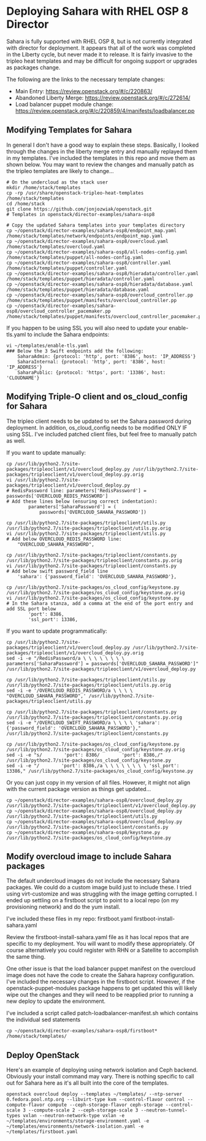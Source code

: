 # Deploying Sahara with RHEL OSP 8 Director

Sahara is fully supported with RHEL OSP 8, but is not currently integrated with director for deployment.  It appears that all of the work was completed in the Liberty cycle, but never made it to release.  It is fairly invasive to the tripleo heat templates and may be difficult for ongoing support or upgrades as packages change.

The following are the links to the necessary template changes:

* Main Entry: https://review.openstack.org/#/c/220863/
* Abandoned Liberty Merge: https://review.openstack.org/#/c/272614/
* Load balancer puppet module change: https://review.openstack.org/#/c/220859/4/manifests/loadbalancer.pp


## Modifying Templates for Sahara

In general I don't have a good way to explain these steps.  Basically, I looked through the changes in the liberty merge entry and manually replayed them in my templates.  I've included the templates in this repo and move them as shown below.  You may want to review the changes and manually patch as the tripleo templates are likely to change...

```
# On the undercloud as the stack user
mkdir /home/stack/templates
cp -rp /usr/share/openstack-tripleo-heat-templates /home/stack/templates
cd /home/stack
git clone https://github.com/jonjozwiak/openstack.git
# Templates in openstack/director-examples/sahara-osp8

# Copy the updated Sahara templates into your templates directory
cp ~/openstack/director-examples/sahara-osp8/endpoint_map.yaml /home/stack/templates/network/endpoints/endpoint_map.yaml
cp ~/openstack/director-examples/sahara-osp8/overcloud.yaml /home/stack/templates/overcloud.yaml
cp ~/openstack/director-examples/sahara-osp8/all-nodes-config.yaml /home/stack/templates/puppet/all-nodes-config.yaml
cp ~/openstack/director-examples/sahara-osp8/controller.yaml /home/stack/templates/puppet/controller.yaml
cp ~/openstack/director-examples/sahara-osp8/hieradata/controller.yaml /home/stack/templates/puppet/hieradata/controller.yaml
cp ~/openstack/director-examples/sahara-osp8/hieradata/database.yaml /home/stack/templates/puppet/hieradata/database.yaml
cp ~/openstack/director-examples/sahara-osp8/overcloud_controller.pp /home/stack/templates/puppet/manifests/overcloud_controller.pp
cp ~/openstack/director-examples/sahara-osp8/overcloud_controller_pacemaker.pp /home/stack/templates/puppet/manifests/overcloud_controller_pacemaker.pp
```

If you happen to be using SSL you will also need to update your enable-tls.yaml to include the Sahara endpoints:
```
vi ~/templates/enable-tls.yaml
### Below the 3 Swift endpoints add the following:
    SaharaAdmin: {protocol: 'http', port: '8386', host: 'IP_ADDRESS'}
    SaharaInternal: {protocol: 'http', port: '8386', host: 'IP_ADDRESS'}
    SaharaPublic: {protocol: 'https', port: '13386', host: 'CLOUDNAME'}
```

## Modifying Triple-O client and os_cloud_config for Sahara
The tripleo client needs to be updated to set the Sahara password during deployment.  In addition, os_cloud_config needs to be modified ONLY IF using SSL.  I've included patched client files, but feel free to manually patch as well.

If you want to update manually:
```
cp /usr/lib/python2.7/site-packages/tripleoclient/v1/overcloud_deploy.py /usr/lib/python2.7/site-packages/tripleoclient/v1/overcloud_deploy.py.orig
vi /usr/lib/python2.7/site-packages/tripleoclient/v1/overcloud_deploy.py
# RedisPassword line: parameters['RedisPassword'] = passwords['OVERCLOUD_REDIS_PASSWORD']
# Add these lines below (ensuring correct indentation):
        parameters['SaharaPassword'] = (
            passwords['OVERCLOUD_SAHARA_PASSWORD'])

cp /usr/lib/python2.7/site-packages/tripleoclient/utils.py /usr/lib/python2.7/site-packages/tripleoclient/utils.py.orig
vi /usr/lib/python2.7/site-packages/tripleoclient/utils.py
# Add below OVERCLOUD_REDIS_PASSWORD line:
    "OVERCLOUD_SAHARA_PASSWORD",

cp /usr/lib/python2.7/site-packages/tripleoclient/constants.py /usr/lib/python2.7/site-packages/tripleoclient/constants.py.orig
vi /usr/lib/python2.7/site-packages/tripleoclient/constants.py
# Add below swift password_field line
    'sahara': {'password_field': 'OVERCLOUD_SAHARA_PASSWORD'},

cp /usr/lib/python2.7/site-packages/os_cloud_config/keystone.py /usr/lib/python2.7/site-packages/os_cloud_config/keystone.py.orig
vi /usr/lib/python2.7/site-packages/os_cloud_config/keystone.py
# In the Sahara stanza, add a comma at the end of the port entry and add SSL port below
        'port': 8386,
        'ssl_port': 13386,
```

If you want to update programmatically:
```
cp /usr/lib/python2.7/site-packages/tripleoclient/v1/overcloud_deploy.py /usr/lib/python2.7/site-packages/tripleoclient/v1/overcloud_deploy.py.orig
sed -i -e "/RedisPassword/a \ \ \ \ \ \ \ \ parameters['SaharaPassword'] = passwords['OVERCLOUD_SAHARA_PASSWORD']" /usr/lib/python2.7/site-packages/tripleoclient/v1/overcloud_deploy.py

cp /usr/lib/python2.7/site-packages/tripleoclient/utils.py /usr/lib/python2.7/site-packages/tripleoclient/utils.py.orig
sed -i -e '/OVERCLOUD_REDIS_PASSWORD/a \ \ \ \ "OVERCLOUD_SAHARA_PASSWORD",' /usr/lib/python2.7/site-packages/tripleoclient/utils.py

cp /usr/lib/python2.7/site-packages/tripleoclient/constants.py /usr/lib/python2.7/site-packages/tripleoclient/constants.py.orig
sed -i -e "/OVERCLOUD_SWIFT_PASSWORD/a \ \ \ \ 'sahara': {'password_field': 'OVERCLOUD_SAHARA_PASSWORD'}," /usr/lib/python2.7/site-packages/tripleoclient/constants.py

cp /usr/lib/python2.7/site-packages/os_cloud_config/keystone.py /usr/lib/python2.7/site-packages/os_cloud_config/keystone.py.orig
sed -i -e "s/        'port': 8386/        'port': 8386,/" /usr/lib/python2.7/site-packages/os_cloud_config/keystone.py
sed -i -e "/        'port': 8386,/a \ \ \ \ \ \ \ \ 'ssl_port': 13386," /usr/lib/python2.7/site-packages/os_cloud_config/keystone.py
```

Or you can just copy in my version of all files.  However, it might not align with the current package version as things get updated...

```
cp ~/openstack/director-examples/sahara-osp8/overcloud_deploy.py /usr/lib/python2.7/site-packages/tripleoclient/v1/overcloud_deploy.py
cp ~/openstack/director-examples/sahara-osp8/overcloud_deploy.py /usr/lib/python2.7/site-packages/tripleoclient/utils.py
cp ~/openstack/director-examples/sahara-osp8/overcloud_deploy.py /usr/lib/python2.7/site-packages/tripleoclient/constants.py
cp ~/openstack/director-examples/sahara-osp8/keystone.py /usr/lib/python2.7/site-packages/os_cloud_config/keystone.py
```

## Modify overcloud image to include Sahara packages

The default undercloud images do not include the necessary Sahara packages.  We could do a custom image build just to include these.  I tried using virt-customize and was struggling with the image getting corrupted.  I ended up settling on a firstboot script to point to a local repo (on my provisioning network) and do the yum install.

I've included these files in my repo:
firstboot.yaml
firstboot-install-sahara.yaml

Review the firstboot-install-sahara.yaml file as it has local repos that are specific to my deployment.  You will want to modify these appropriately.  Of course alternatively you could register with RHN or a Satellite to accomplish the same thing.  

One other issue is that the load balancer puppet manifest on the overcloud image does not have the code to create the Sahara haproxy configuration.  I've included the necessary changes in the firstboot script.  However, if the openstack-puppet-modules package happens to get updated this will likely wipe out the changes and they will need to be reapplied prior to running a new deploy to update the environment.  

I've included a script called patch-loadbalancer-manifest.sh which contains the individual sed statements

```
cp ~/openstack/director-examples/sahara-osp8/firstboot* /home/stack/templates/
```


## Deploy OpenStack

Here's an example of deploying using network isolation and Ceph backend.  Obviously your install command may vary.  There is nothing specific to call out for Sahara here as it's all built into the core of the templates.
```
openstack overcloud deploy --templates ~/templates/ --ntp-server 0.fedora.pool.ntp.org --libvirt-type kvm --control-flavor control --compute-flavor compute --ceph-storage-flavor ceph-storage --control-scale 3 --compute-scale 2 --ceph-storage-scale 3 --neutron-tunnel-types vxlan --neutron-network-type vxlan -e ~/templates/environments/storage-environment.yaml -e ~/templates/environments/network-isolation.yaml -e ~/templates/firstboot.yaml
```
